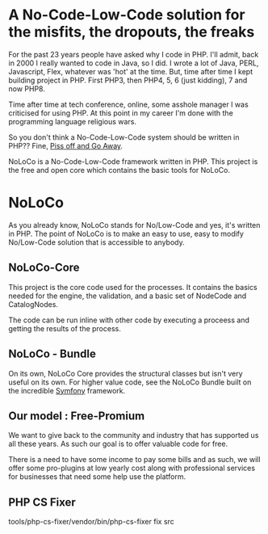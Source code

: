 # A No-Code-Low-Code solution for the misfits, the dropouts, the freaks

For the past 23 years people have asked why I code in PHP. I'll admit, back in 2000 I really wanted to code in Java, so I did. I wrote a lot of Java, PERL, Javascript, Flex, whatever was 'hot' at the time. But, time after time I kept building project in PHP. First PHP3, then PHP4, 5, 6 (just kidding), 7 and now PHP8. 

Time after time at tech conference, online, some asshole manager I was criticised for using PHP. At this point in my career I'm done with the programming language religious wars. 

So you don't think a No-Code-Low-Code system should be written in PHP?? Fine, [Piss off and Go Away](https://www.urbandictionary.com/define.php?term=Elitest).

NoLoCo is a No-Code-Low-Code framework written in PHP. This project is the free and open core which contains the basic tools for NoLoCo.

# NoLoCo

As you already know, NoLoCo stands for No/Low-Code and yes, it's written in PHP.  The point of NoLoCo is to make an easy to use, easy to modify No/Low-Code solution that is accessible to anybody.

## NoLoCo-Core

This project is the core code used for the processes. It contains the basics needed for the engine, the validation, and a basic set of NodeCode and CatalogNodes.

The code can be run inline with other code by executing a proceess and getting the results of the process.

## NoLoCo - Bundle

On its own, NoLoCo Core provides the structural classes but isn't very useful on its own. For higher value code, see the NoLoCo Bundle built on the incredible [Symfony](https://symfony.com/) framework.

## Our model : Free-Promium

We want to give back to the community and industry that has supported us all these years. As such our goal is to offer valuable code for free. 

There is a need to have some income to pay some bills and as such, we will offer some pro-plugins at low yearly cost along with professional services for businesses that need some help use the platform. 

## PHP CS Fixer
tools/php-cs-fixer/vendor/bin/php-cs-fixer fix src
